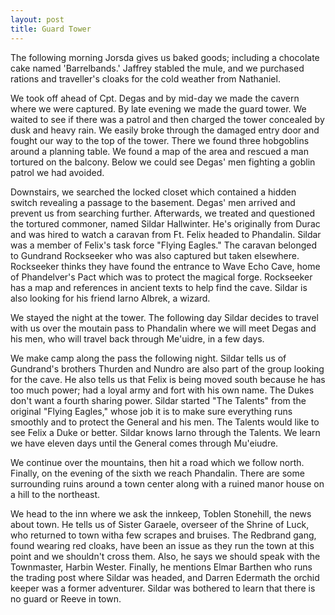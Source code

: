 ```yaml
---
layout: post
title: Guard Tower
---
```

The following morning Jorsda gives us baked goods; including a chocolate cake named 'Barrelbands.' Jaffrey stabled the mule, and we purchased rations and traveller's cloaks for the cold weather from Nathaniel.

We took off ahead of Cpt. Degas and by mid-day we made the cavern where we were captured. By late evening we made the guard tower. We waited to see if there was a patrol and then charged the tower concealed by dusk and heavy rain. We easily broke through the damaged entry door and fought our way to the top of the tower. There we found three hobgoblins around a planning table. We found a map of the area and rescued a man tortured on the balcony. Below we could see Degas' men fighting a goblin patrol we had avoided.

Downstairs, we searched the locked closet which contained a hidden switch revealing a passage to the basement. Degas' men arrived and prevent us from searching further. Afterwards, we treated and questioned the tortured commoner, named Sildar Hallwinter. He's originally from Durac and was hired to watch a caravan from Ft. Felix headed to Phandalin. Sildar was a member of Felix's task force "Flying Eagles." The caravan belonged to Gundrand Rockseeker who was also captured but taken elsewhere. Rockseeker thinks they have found the entrance to Wave Echo Cave, home of Phandelver's Pact which was to protect the magical forge. Rockseeker has a map and references in ancient texts to help find the cave. Sildar is also looking for his friend Iarno Albrek, a wizard.

We stayed the night at the tower. The following day Sildar decides to travel with us over the moutain pass to Phandalin where we will meet Degas and his men, who will travel back through Me'uidre, in a few days.

We make camp along the pass the following night. Sildar tells us of Gundrand's brothers Thurden and Nundro are also part of the group looking for the cave. He also tells us that Felix is being moved south because he has too much power; had a loyal army and fort with his own name. The Dukes don't want a fourth sharing power. Sildar started "The Talents" from the original "Flying Eagles," whose job it is to make sure everything runs smoothly and to protect the General and his men. The Talents would like to see Felix a Duke or better. Sildar knows Iarno through the Talents. We learn we have eleven days until the General comes through Mu'eiudre.

We continue over the mountains, then hit a road which we follow north. Finally, on the evening of the sixth we reach Phandalin. There are some surrounding ruins around a town center along with a ruined manor house on a hill to the northeast.

We head to the inn where we ask the innkeep, Toblen Stonehill, the news about town. He tells us of Sister Garaele, overseer of the Shrine of Luck, who returned to town witha few scrapes and bruises. The Redbrand gang, found wearing red cloaks, have been an issue as they run the town at this point and we shouldn't cross them. Also, he says we should speak with the Townmaster, Harbin Wester. Finally, he mentions Elmar Barthen who runs the trading post where Sildar was headed, and Darren Edermath the orchid keeper was a former adventurer. Sildar was bothered to learn that there is no guard or Reeve in town.
